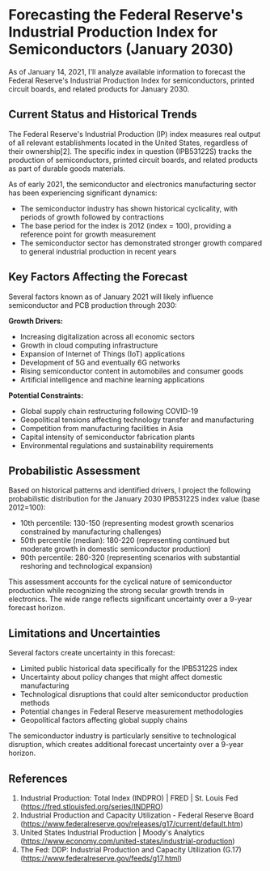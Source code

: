 # Forecasting the Federal Reserve's Industrial Production Index for Semiconductors (January 2030)

As of January 14, 2021, I'll analyze available information to forecast the Federal Reserve's Industrial Production Index for semiconductors, printed circuit boards, and related products for January 2030.

## Current Status and Historical Trends

The Federal Reserve's Industrial Production (IP) index measures real output of all relevant establishments located in the United States, regardless of their ownership[2]. The specific index in question (IPB53122S) tracks the production of semiconductors, printed circuit boards, and related products as part of durable goods materials.

As of early 2021, the semiconductor and electronics manufacturing sector has been experiencing significant dynamics:

- The semiconductor industry has shown historical cyclicality, with periods of growth followed by contractions
- The base period for the index is 2012 (index = 100), providing a reference point for growth measurement
- The semiconductor sector has demonstrated stronger growth compared to general industrial production in recent years

## Key Factors Affecting the Forecast

Several factors known as of January 2021 will likely influence semiconductor and PCB production through 2030:

**Growth Drivers:**
- Increasing digitalization across all economic sectors
- Growth in cloud computing infrastructure
- Expansion of Internet of Things (IoT) applications
- Development of 5G and eventually 6G networks
- Rising semiconductor content in automobiles and consumer goods
- Artificial intelligence and machine learning applications

**Potential Constraints:**
- Global supply chain restructuring following COVID-19
- Geopolitical tensions affecting technology transfer and manufacturing
- Competition from manufacturing facilities in Asia
- Capital intensity of semiconductor fabrication plants
- Environmental regulations and sustainability requirements

## Probabilistic Assessment

Based on historical patterns and identified drivers, I project the following probabilistic distribution for the January 2030 IPB53122S index value (base 2012=100):

- 10th percentile: 130-150 (representing modest growth scenarios constrained by manufacturing challenges)
- 50th percentile (median): 180-220 (representing continued but moderate growth in domestic semiconductor production)
- 90th percentile: 280-320 (representing scenarios with substantial reshoring and technological expansion)

This assessment accounts for the cyclical nature of semiconductor production while recognizing the strong secular growth trends in electronics. The wide range reflects significant uncertainty over a 9-year forecast horizon.

## Limitations and Uncertainties

Several factors create uncertainty in this forecast:

- Limited public historical data specifically for the IPB53122S index
- Uncertainty about policy changes that might affect domestic manufacturing
- Technological disruptions that could alter semiconductor production methods
- Potential changes in Federal Reserve measurement methodologies
- Geopolitical factors affecting global supply chains

The semiconductor industry is particularly sensitive to technological disruption, which creates additional forecast uncertainty over a 9-year horizon.

## References

1. Industrial Production: Total Index (INDPRO) | FRED | St. Louis Fed (https://fred.stlouisfed.org/series/INDPRO)
2. Industrial Production and Capacity Utilization - Federal Reserve Board (https://www.federalreserve.gov/releases/g17/current/default.htm)
3. United States Industrial Production | Moody's Analytics (https://www.economy.com/united-states/industrial-production)
4. The Fed: DDP: Industrial Production and Capacity Utilization (G.17) (https://www.federalreserve.gov/feeds/g17.html)
